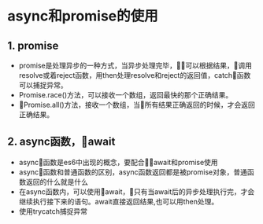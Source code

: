 # async和promise的使用

## 1. promise

- promise是处理异步的一种方式，当异步处理完毕，可以根据结果，调用resolve或着reject函数，用then处理resolve和reject的返回值，catch函数可以捕捉异常。
- Promise.race()方法，可以接收一个数组，返回最快的那个正确结果。
- Promise.all()方法，接收一个数组，当所有结果正确返回的时候，才会返回正确结果。

## 2. async函数，await

- async函数是es6中出现的概念，要配合await和promise使用
- async函数和普通函数的区别，async函数返回都是被promise对象，普通函数返回的什么就是什么
- 在async函数内，可以使用await，只有当await后的异步处理执行完，才会继续执行接下来的语句。await直接返回结果,也可以用then处理。
- 使用trycatch捕捉异常
